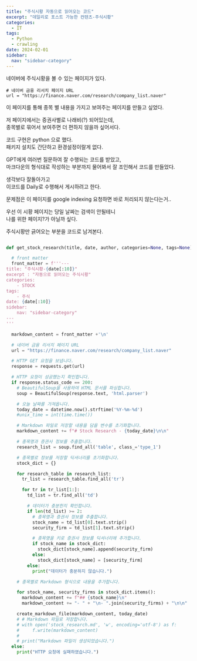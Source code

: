 ```yaml
---
title: "주식시황 자동으로 읽어오는 코드"
excerpt: "데일리로 포스트 가능한 컨텐츠-주식시황"
categories:
  - IT
tags:
  - Python
  - crawling
date: 2024-02-01
sidebar:
  nav: "sidebar-category"
---
```

<div oncopy="return false;">

네이버에 주식시황을 볼 수 있는 페이지가 있다.

    # 네이버 금융 리서치 페이지 URL
    url = "https://finance.naver.com/research/company_list.naver"


이 페이지를 통해 종목 별 내용을 가지고 보여주는 페이지를 만들고 싶었다.

저 페이지에서는 증권사별로 나래비(?) 되어있는데,  
종목별로 묶어서 보여주면 더 편하지 않을까 싶어서다.

코드 구현은 python 으로 했다.  
패키지 설치도 간단하고 환경설정이랄게 없다.

GPT에게 여러번 질문하여 잘 수행되는 코드를 받았고,  
마크다운의 형식대로 작성하는 부분까지 물어봐서 잘 조인해서 코드를 만들었다.

생각보다 잘돌아가고  
이코드를 Daily로 수행해서 게시하려고 한다.

문제점은 이 페이지를 google indexing 요청하면 바로 처리되지 않는다는거..

우선 이 시황 페이지는 당일 날짜는 검색이 안될테니  
나를 위한 페이지?가 아닐까 싶다.

주식시황만 긁어오는 부분을 코드로 남겨본다.


<div class="no-copy">

```python

def get_stock_research(title, date, author, categories=None, tags=None):

  # front matter
  front_matter = f'''---
title: "주식시황-{date[:10]}"
excerpt : "자동으로 읽어오는 주식시황"
categories:
    - STOCK
tags:
    - 주식
date: {date[:10]}
sidebar: 
    nav: "sidebar-category"
---
'''

  markdown_content = front_matter +'\n'

  # 네이버 금융 리서치 페이지 URL
  url = "https://finance.naver.com/research/company_list.naver"

  # HTTP GET 요청을 보냅니다.
  response = requests.get(url)

  # HTTP 요청이 성공했는지 확인합니다.
  if response.status_code == 200:
    # BeautifulSoup을 사용하여 HTML 문서를 파싱합니다.
    soup = BeautifulSoup(response.text, 'html.parser')

    # 오늘 날짜를 가져옵니다.
    today_date = datetime.now().strftime('%Y-%m-%d')
    #unix_time = int(time.time())

    # Markdown 파일로 저장할 내용을 담을 변수를 초기화합니다.
    markdown_content += f"# Stock Research - {today_date}\n\n"

    # 종목명과 증권사 정보를 추출합니다.
    research_list = soup.find_all('table', class_='type_1')

    # 종목별로 정보를 저장할 딕셔너리를 초기화합니다.
    stock_dict = {}

    for research_table in research_list:
      tr_list = research_table.find_all('tr')

      for tr in tr_list[1:]:
        td_list = tr.find_all('td')

        # 데이터가 충분한지 확인합니다.
        if len(td_list) >= 2:
          # 종목명과 증권사 정보를 추출합니다.
          stock_name = td_list[0].text.strip()
          security_firm = td_list[1].text.strip()

          # 종목명을 키로 증권사 정보를 딕셔너리에 추가합니다.
          if stock_name in stock_dict:
            stock_dict[stock_name].append(security_firm)
          else:
            stock_dict[stock_name] = [security_firm]
        else:
          print("데이터가 충분하지 않습니다.")

    # 종목별로 Markdown 형식으로 내용을 추가합니다.

    for stock_name, security_firms in stock_dict.items():
      markdown_content += f"## {stock_name}\n"
      markdown_content += "- " + "\n- ".join(security_firms) + "\n\n"

    create_markdown_file(markdown_content, today_date)
    # # Markdown 파일로 저장합니다.
    # with open('stock_research.md', 'w', encoding='utf-8') as f:
    #     f.write(markdown_content)
    #
    # print("Markdown 파일이 생성되었습니다.")
  else:
    print("HTTP 요청에 실패하였습니다.")


```

</div>